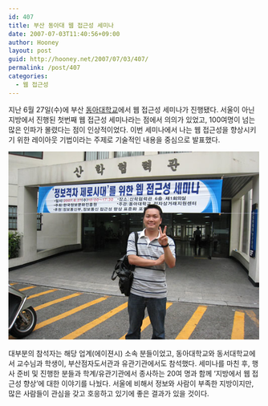 ```yaml
---
id: 407
title: 부산 동아대 웹 접근성 세미나
date: 2007-07-03T11:40:56+09:00
author: Hooney
layout: post
guid: http://hooney.net/2007/07/03/407/
permalink: /post/407
categories:
  - 웹 접근성
---
```

지난 6월 27일(수)에 부산 [동아대학교](http://www.donga.ac.kr)에서 웹 접근성 세미나가 진행됐다. 서울이 아닌 지방에서 진행된 첫번째 웹 접근성 세미나라는 점에서 의의가 있었고, 100여명이 넘는 많은 인파가 몰렸다는 점이 인상적이었다. 이번 세미나에서 나는 웹 접근성을 향상시키기 위한 레이아웃 기법이라는 주제로 기술적인 내용을 중심으로 발표했다.

![부산 동아대학교 웹 접근성 세미나 사진](/wp-content/uploads/2007/07/donga2-1.jpg) 

대부분의 참석자는 해당 업계(에이젼시) 소속 분들이었고, 동아대학교와 동서대학교에서 교수님과 학생이, 부산점자도서관과 유관기관에서도 참석했다. 세미나를 마친 후, 행사 준비 및 진행한 분들과 학계/유관기관에서 종사하는 20여 명과 함께 &#8216;지방에서 웹 접근성 향상&#8217;에 대한 이야기를 나눴다. 서울에 비해서 정보와 사람이 부족한 지방이지만, 많은 사람들이 관심을 갖고 호응하고 있기에 좋은 결과가 있을 것이다.